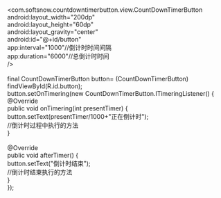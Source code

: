 <br><com.softsnow.countdowntimerbutton.view.CountDownTimerButton
        <br>android:layout_width="200dp"
        <br>android:layout_height="60dp" 
        <br>android:layout_gravity="center"
        <br>android:id="@+id/button" 
        <br>app:interval="1000"//倒计时时间间隔
        <br> app:duration="6000"//总倒计时时间 
        <br>/>
        <br>
 <br>final CountDownTimerButton button= (CountDownTimerButton) findViewById(R.id.button); 
       <br> button.setOnTimering(new CountDownTimerButton.ITimeringListener() {
           <br> @Override
           <br> public void onTimering(int presentTimer) {
               <br> button.setText(presentTimer/1000+"正在倒计时");
                <br>//倒计时过程中执行的方法
           <br> }
	    <br>
            <br>@Override 
            <br>public void afterTimer() { 
                <br>button.setText("倒计时结束");
                 <br>//倒计时结束执行的方法
            <br>}
       <br> });
